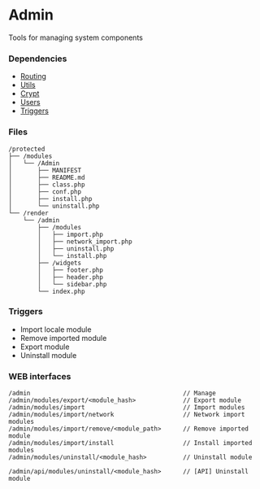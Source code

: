 # Admin
Tools for managing system components

### Dependencies
- [Routing](https://github.com/evildevel/php-shell/tree/master/protected/modules/Routing)
- [Utils](https://github.com/evildevel/php-shell/tree/master/protected/modules/Utils)
- [Crypt](https://github.com/evildevel/php-shell/tree/master/protected/modules/Crypt)
- [Users](https://github.com/evildevel/php-shell/tree/master/protected/modules/Users)
- [Triggers](https://github.com/evildevel/php-shell/tree/master/protected/modules/Triggers)

### Files
```
/protected
├── /modules
│   └── /Admin
│       ├── MANIFEST
│       ├── README.md
│       ├── class.php
│       ├── conf.php
│       ├── install.php
│       └── uninstall.php
└── /render
    └── /admin
        ├── /modules
        │   ├── import.php
        │   ├── network_import.php
        │   ├── uninstall.php
        │   └── install.php
        ├── /widgets
        │   ├── footer.php
        │   ├── header.php
        │   └── sidebar.php
        └── index.php
```

### Triggers
- Import locale module
- Remove imported module
- Export module
- Uninstall module

### WEB interfaces
```
/admin                                          // Manage
/admin/modules/export/<module_hash>             // Export module
/admin/modules/import                           // Import modules
/admin/modules/import/network                   // Network import modules
/admin/modules/import/remove/<module_path>      // Remove imported module
/admin/modules/import/install                   // Install imported modules
/admin/modules/uninstall/<module_hash>          // Uninstall module
        
/admin/api/modules/uninstall/<module_hash>      // [API] Uninstall module
```